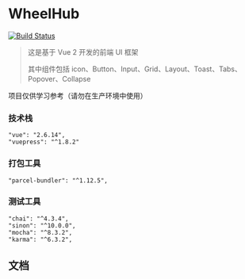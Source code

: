 # WheelHub

[![Build Status](https://travis-ci.com/Leslie-LiangGangwei/WheelHub.svg?branch=main)](https://travis-ci.com/Leslie-LiangGangwei/WheelHub)
> 这是基于 Vue 2 开发的前端 UI 框架
>
> 其中组件包括 icon、Button、Input、Grid、Layout、Toast、Tabs、Popover、Collapse

项目仅供学习参考（请勿在生产环境中使用）

### 技术栈

```
"vue": "2.6.14",
"vuepress": "^1.8.2"
```

### 打包工具

```
"parcel-bundler": "^1.12.5",
```

### 测试工具

```
"chai": "^4.3.4",
"sinon": "^10.0.0",
"mocha": "^8.3.2",
"karma": "^6.3.2",
```

## 文档
